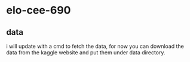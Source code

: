 # elo-cee-690

## data
i will update with a cmd to fetch the data, for now you can download the data from the kaggle website and put them under data directory.
